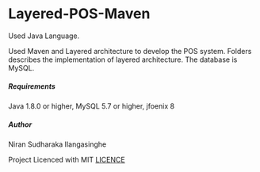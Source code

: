 # Layered-POS-Maven
Used Java Language.

Used Maven and Layered architecture to develop the POS system. 
Folders describes the implementation of layered architecture.
The database is MySQL.

##### Requirements
Java 1.8.0 or higher, MySQL 5.7 or higher, jfoenix 8 
##### Author
Niran Sudharaka Ilangasinghe

Project Licenced with MIT [LICENCE](LICENCE) 



